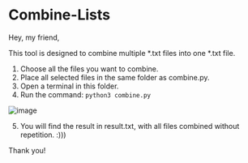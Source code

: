 # Combine-Lists

Hey, my friend,

This tool is designed to combine multiple *.txt files into one *.txt file.

1. Choose all the files you want to combine.
2. Place all selected files in the same folder as combine.py.
3. Open a terminal in this folder.
4. Run the command: `python3 combine.py`

  ![image](https://github.com/fsn4k3/Combine-Lists/assets/70797855/33eedb77-e79a-4446-94f3-9b59a510856f)

5. You will find the result in result.txt, with all files combined without repetition. :)))

Thank you!
